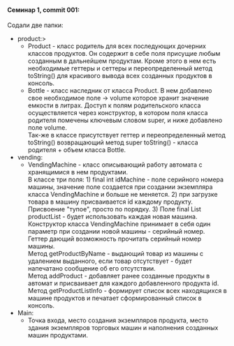 #### Семинар 1, commit 001:  
Содали две папки:
* product:>
  * Product - класс родитель для всех последующих дочерних классов продуктов.
  Он содержит в себе поля присущие любым созданным в дальнейшем продуктам.
  Кроме этого в нем есть необходимые геттеры и сеттеры и переопределенный
  метод toString() для красивого вывода всех созданных продуктов в консоль.
  * Bottle - класс наследник от класса Product. В нем добавлено свое необходимое
  поле -> volume которое хранит значение емкости в литрах. Доступ к полям 
  родительского класса осуществляется через конструктор, в котором поля 
  класса родителя помечены ключевым словом super, и ниже добавлено поле volume.  
  Так-же в классе присутствует геттер и переопределенный метод toString() 
  возвращающий метод super toString() - класса родителя + объем класса Bottle.
* vending: 
  * VendingMachine - класс описывающий работу автомата с хранящимися в нем 
  продуктами.  
  В классе три поля: 1) final int idMachine - поле серийного номера машины,
  значение поле создается при создании экземпляра класса VendingMachine и больше не 
  меняется. 2) при загрузке товара в машину присваивается id каждому продукту. 
  Присвоение "тупое", просто по порядку. 3) Поле final List<Product> productList -
  будет использовать каждая новая машина.  
  Конструктор класса VendingMachine принимает в себя один параметр при создании 
  новой машины - серийный номер.  
  Геттер дающий возможность прочитать серийный номер машины.  
  Метод getProductByName - выдающий товар из машины с удалением выданного, если товар
  отсутствует - будет напечатано сообщение об его отсутствии.  
  Метод addProduct - добавляет ранее созданные продукты в автомат и присваивает
  для каждого добавленного продукта id.
  Метод getProductListInfo - формирует список всех находящихся в машине продуктов и 
  печатает сформированный список в консоль.
* Main:
  * Точка входа, место создания экземпляров продукта, место здания экземпляров 
  торговых машин и наполнения созданных машин продуктами.  